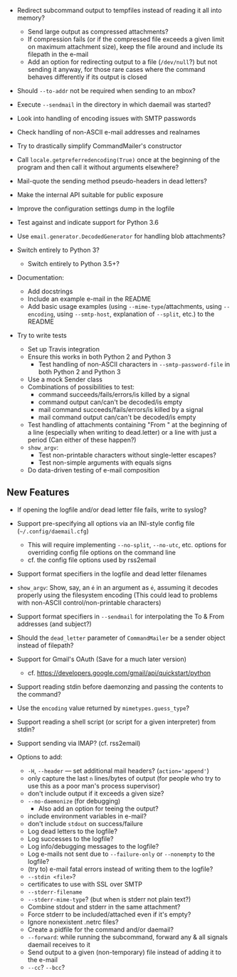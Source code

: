 - Redirect subcommand output to tempfiles instead of reading it all into
  memory?
    - Send large output as compressed attachments?
    - If compression fails (or if the compressed file exceeds a given limit on
      maximum attachment size), keep the file around and include its filepath
      in the e-mail
    - Add an option for redirecting output to a file (`/dev/null`?) but not
      sending it anyway, for those rare cases where the command behaves
      differently if its output is closed
- Should `--to-addr` not be required when sending to an mbox?
- Execute `--sendmail` in the directory in which daemail was started?
- Look into handling of encoding issues with SMTP passwords
- Check handling of non-ASCII e-mail addresses and realnames
- Try to drastically simplify CommandMailer's constructor
- Call `locale.getpreferredencoding(True)` once at the beginning of the program
  and then call it without arguments elsewhere?
- Mail-quote the sending method pseudo-headers in dead letters?
- Make the internal API suitable for public exposure
- Improve the configuration settings dump in the logfile
- Test against and indicate support for Python 3.6
- Use `email.generator.DecodedGenerator` for handling blob attachments?
- Switch entirely to Python 3?
    - Switch entirely to Python 3.5+?

- Documentation:
    - Add docstrings
    - Include an example e-mail in the README
    - Add basic usage examples (using `--mime-type`/attachments, using
      `--encoding`, using `--smtp-host`, explanation of `--split`, etc.) to the
      README

- Try to write tests
    - Set up Travis integration
    - Ensure this works in both Python 2 and Python 3
        - Test handling of non-ASCII characters in `--smtp-password-file` in
          both Python 2 and Python 3
    - Use a mock Sender class
    - Combinations of possibilities to test:
        - command succeeds/fails/errors/is killed by a signal
        - command output can/can't be decoded/is empty
        - mail command succeeds/fails/errors/is killed by a signal
        - mail command output can/can't be decoded/is empty
    - Test handling of attachments containing "From " at the beginning of a
      line (especially when writing to dead.letter) or a line with just a
      period (Can either of these happen?)
    - `show_argv`:
        - Test non-printable characters without single-letter escapes?
        - Test non-simple arguments with equals signs
    - Do data-driven testing of e-mail composition

New Features
------------
- If opening the logfile and/or dead letter file fails, write to syslog?
- Support pre-specifying all options via an INI-style config file
  (`~/.config/daemail.cfg`)
    - This will require implementing `--no-split`, `--no-utc`, etc. options for
      overriding config file options on the command line
    - cf. the config file options used by rss2email
- Support format specifiers in the logfile and dead letter filenames
- `show_argv`: Show, say, an `é` in an argument as `é`, assuming it decodes
  properly using the filesystem encoding (This could lead to problems with
  non-ASCII control/non-printable characters)
- Support format specifiers in `--sendmail` for interpolating the To & From
  addresses (and subject?)
- Should the `dead_letter` parameter of `CommandMailer` be a sender object
  instead of filepath?
- Support for Gmail's OAuth  (Save for a much later version)
    - cf. <https://developers.google.com/gmail/api/quickstart/python>
- Support reading stdin before daemonzing and passing the contents to the
  command?
- Use the `encoding` value returned by `mimetypes.guess_type`?
- Support reading a shell script (or script for a given interpreter) from
  stdin?
- Support sending via IMAP? (cf. rss2email)

- Options to add:
    - `-H`, `--header` — set additional mail headers? (`action='append'`)
    - only capture the last `n` lines/bytes of output (for people who try to
      use this as a poor man's process supervisor)
    - don't include output if it exceeds a given size?
    - `--no-daemonize` (for debugging)
        - Also add an option for teeing the output?
    - include environment variables in e-mail?
    - don't include `stdout` on success/failure
    - Log dead letters to the logfile?
    - Log successes to the logfile?
    - Log info/debugging messages to the logfile?
    - Log e-mails not sent due to `--failure-only` or `--nonempty` to the
      logfile?
    - (try to) e-mail fatal errors instead of writing them to the logfile?
    - `--stdin <file>`?
    - certificates to use with SSL over SMTP
    - `--stderr-filename`
    - `--stderr-mime-type`? (but when is stderr not plain text?)
    - Combine stdout and stderr in the same attachment?
    - Force stderr to be included/attached even if it's empty?
    - Ignore nonexistent .netrc files?
    - Create a pidfile for the command and/or daemail?
    - `--forward`: while running the subcommand, forward any & all signals
      daemail receives to it
    - Send output to a given (non-temporary) file instead of adding it to the
      e-mail
    - `--cc`? `--bcc`?

